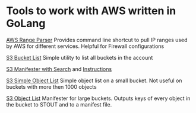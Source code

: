 # Tools to work with AWS written in GoLang


[AWS Range Parser](src/aws_range_parser) Provides command line shortcut to pull IP ranges used by AWS for different services. Helpful for Firewall configurations

[S3 Bucket List](src/s3_list) Simple utility to list all buckets in the account

[S3 Manifester with Search](src/s3_manifester) and [Instructions](src/s3_manifester/s3_manifester.md)

[S3 Simple Object List](src/s3_list) Simple object list on a small bucket. Not useful on buckets with more then 1000 objects

[S3 Object List](src/s3_list) Manifester for large buckets. Outputs keys of every object in the bucket to STOUT and to a manifest file.
